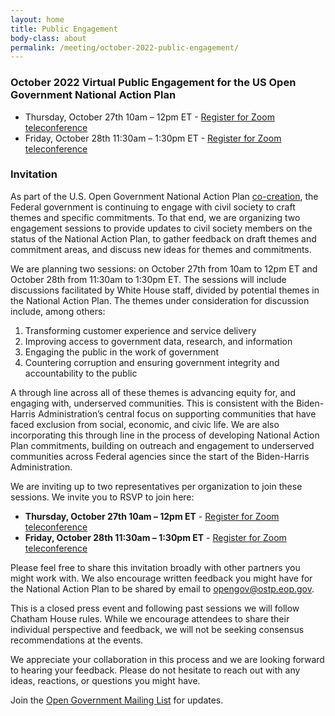 ```yaml
---
layout: home
title: Public Engagement
body-class: about
permalink: /meeting/october-2022-public-engagement/
---
```


### October 2022 Virtual Public Engagement for the US Open Government National Action Plan

* Thursday, October 27th 10am – 12pm ET - [Register for Zoom teleconference](https://gsa.zoomgov.com/meeting/register/vJItce6qpz8pG1IqBhOENfB_l-rLKMFiaq8)
* Friday, October 28th 11:30am – 1:30pm ET - [Register for Zoom teleconference](https://gsa.zoomgov.com/meeting/register/vJIsdOitpj0vHBwyVsTQlWVJdOvvHHVB_Gw)


### Invitation

As part of the U.S. Open Government National Action Plan [co-creation](/national-action-plan/co-creation/), the Federal government is continuing to engage with civil society to craft themes and specific commitments. To that end, we are organizing two engagement sessions to provide updates to civil society members on the status of the National Action Plan, to gather feedback on draft themes and commitment areas, and discuss new ideas for themes and commitments.
 
We are planning two sessions: on October 27th from 10am to 12pm ET and October 28th from 11:30am to 1:30pm ET. The sessions will include discussions facilitated by White House staff, divided by potential themes in the National Action Plan. The themes under consideration for discussion include, among others:

1. Transforming customer experience and service delivery 
2. Improving access to government data, research, and information 
3. Engaging the public in the work of government
4. Countering corruption and ensuring government integrity and accountability to the public

A through line across all of these themes is advancing equity for, and engaging with, underserved communities. This is consistent with the Biden-Harris Administration’s central focus on supporting communities that have faced exclusion from social, economic, and civic life. We are also incorporating this through line in the process of developing National Action Plan commitments, building on outreach and engagement to underserved communities across Federal agencies since the start of the Biden-Harris Administration.

We are inviting up to two representatives per organization to join these sessions. We invite you to RSVP to join here:

* **Thursday, October 27th 10am – 12pm ET** - [Register for Zoom teleconference](https://gsa.zoomgov.com/meeting/register/vJItce6qpz8pG1IqBhOENfB_l-rLKMFiaq8)
* **Friday, October 28th 11:30am – 1:30pm ET** - [Register for Zoom teleconference](https://gsa.zoomgov.com/meeting/register/vJIsdOitpj0vHBwyVsTQlWVJdOvvHHVB_Gw)

Please feel free to share this invitation broadly with other partners you might work with. We also encourage written feedback you might have for the National Action Plan to be shared by email to [opengov@ostp.eop.gov](mailto:opengov@ostp.eop.gov).

This is a closed press event and following past sessions we will follow Chatham House rules. While we encourage attendees to share their individual perspective and feedback, we will not be seeking consensus recommendations at the events. 

We appreciate your collaboration in this process and we are looking forward to hearing your feedback. Please do not hesitate to reach out with any ideas, reactions, or questions you might have.

Join the [Open Government Mailing List](https://groups.google.com/g/us-open-government) for updates. 

